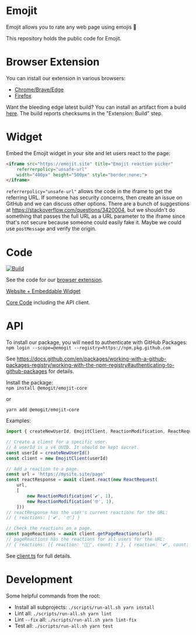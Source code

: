 # Emojit
Emojit allows you to rate any web page using emojis 🤯

This repository holds the public code for Emojit.

<!-- Following monorepo guide in https://valcker.medium.com/configuring-typescript-monorepo-with-eslint-prettier-and-webstorm-61a71f218104. -->

# Browser Extension
You can install our extension in various browsers:
* [Chrome/Brave/Edge](https://chrome.google.com/webstore/detail/fdaopifdchifnfaiammaknlaniecbdmo)
* [Firefox](https://addons.mozilla.org/addon/emojit)

Want the bleeding edge latest build?
You can install an artifact from a build [here](https://github.com/emogit/emojit/actions/workflows/build.yml?query=branch%3Amain+is%3Asuccess).
The build reports checksums in the "Extension: Build" step.

# Widget
Embed the Emojit widget in your site and let users react to the page:
```html
<iframe src="https://emojit.site" title="Emojit reaction picker"
    referrerpolicy="unsafe-url"
    width="400px" height="500px" style="border:none;">
</iframe>
```

`referrerpolicy="unsafe-url"` allows the code in the iframe to get the referring URL.
If someone has security concerns, then create an issue on GitHub and we can discuss other options.
There are a bunch of suggestions at https://stackoverflow.com/questions/3420004, but we shouldn't do something that passes the full URL as a URL parameter to the iframe since that's not secure because someone could easily fake it.
Maybe we could use `postMessage` and verify the origin.

# Code
[![Build](https://github.com/emogit/emojit/actions/workflows/build.yml/badge.svg)](https://github.com/emogit/emojit/actions/workflows/build.yml)

See the code for our [browser extension](./extension).

<!-- TODO Show gif of using the extension. -->

[Website + Embeddable Widget](./site)

[Core Code](./core) including the API client.

# API
To install our package, you will need to authenticate with GitHub Packages:\
`npm login --scope=@emogit --registry=https://npm.pkg.github.com`

See https://docs.github.com/en/packages/working-with-a-github-packages-registry/working-with-the-npm-registry#authenticating-to-github-packages for details.

Install the package:\
`npm install @emogit/emojit-core`

or

`yarn add @emogit/emojit-core`

Examples:
```TypeScript
import { createNewUserId, EmojitClient, ReactionModification, ReactRequest } from '@emogit/emojit-core'

// Create a client for a specific user.
// A userId is a v4 UUID. It should be kept secret.
const userId = createNewUserId()
const client = new EmojitClient(userId)

// Add a reaction to a page.
const url = 'https://mysite.site/page'
const reactResponse = await client.react(new ReactRequest(
    url,
    [
        new ReactionModification('💕', 1),
        new ReactionModification('🤓', 1),
    ]))
// reactResponse has the user's current reactions for the URL:
// { reactions: ['💕', '🤓'] }

// Check the reactions on a page.
const pageReactions = await client.getPageReactions(url)
// pageReactions has the reactions for all users for the URL:
// { reactions: [{ reaction: '👨‍💻', count: 3 }, { reaction: '💕', count: 2 }, { reaction: '🤓', count: 1 }, ...]}
```

See [client.ts](./core/src/api/client.ts) for full details.

# Development
Some helpful commands from the root:
* Install all subprojects: `./scripts/run-all.sh yarn install`
* Lint all: `./scripts/run-all.sh yarn lint`
* Lint `--fix` all: `./scripts/run-all.sh yarn lint-fix`
* Test all: `./scripts/run-all.sh yarn test`
